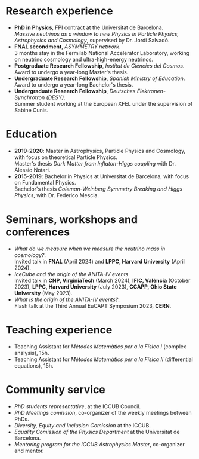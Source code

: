 

# Research experience
- **PhD in Physics**, FPI contract at the Universitat de Barcelona.<br> 
  <span class = "small-text"> 
    _Massive neutrinos as a window to new Physics in Particle Physics, Astrophysics and Cosmology_, supervised by Dr. Jordi Salvadó.  
  </span>
- **FNAL secondment**, _ASYMMETRY network_. <br>
  <span class = "small-text"> 
    3 months stay in the Fermilab National Accelerator Laboratory, working on neutrino cosmology and ultra-high-energy neutrinos.
  </span>
- **Postgraduate Research Fellowship**, _Institut de Ciències del Cosmos_.<br>
  <span class = "small-text"> Award to undergo a year-long Master's thesis. </span>
- **Undergraduate Research Fellowship**, _Spanish Ministry of Education_.<br>
  <span class = "small-text"> Award to undergo a year-long Bachelor's thesis. </span>
- **Undergraduate Research Fellowship**, _Deutsches Elektronen-Synchrotron (DESY)_.<br>
  <span class = "small-text"> Summer student working at the European XFEL under the supervision of Sabine Cunis. </span>

# Education
- **2019-2020**: Master in Astrophysics, Particle Physics and Cosmology, with focus on theoretical Particle Physics.<br>
  <span class = "small-text"> 
      Master's thesis _Dark Matter from Inflaton-Higgs coupling_ with Dr. Alessio Notari.
  </span>
- **2015-2019**: Bachelor in Physics at Universitat de Barcelona, with focus on Fundamental Physics.<br>
  <span class = "small-text"> 
      Bachelor's thesis _Coleman-Weinberg Symmetry Breaking and Higgs Physics_, with Dr. Federico Mescia.
  </span>

# Seminars, workshops and conferences
- _What do we measure when we measure the neutrino mass in cosmology?_.<br>
  <span class = "small-text"> 
    Invited talk in **FNAL** (April 2024) and **LPPC, Harvard University** (April 2024).
  </span>
- _IceCube and the origin of the ANITA-IV events_<br>
  <span class = "small-text"> 
    Invited talk in **CNP, VirginiaTech** (March 2024), **IFIC, València** (October 2023), **LPPC, Harvard University** (July 2023), **CCAPP, Ohio State University** (May 2023).
  </span>
- _What is the origin of the ANITA-IV events?_.<br>
  <span class = "small-text"> 
    Flash talk at the Third Annual EuCAPT Symposium 2023, **CERN**.
  </span>

# Teaching experience
- Teaching Assistant for _Mètodes Matemàtics per a la Física I_ (complex analysis), 15h.
- Teaching Assistant for _Mètodes Matemàtics per a la Física II_ (differential equations), 15h.

# Community service
- *PhD students representative*, at the ICCUB Council.
- *PhD Meetings comission*, co-organizer of the weekly meetings between PhDs.
- *Diversity, Equity and Inclusion Comission* at the ICCUB.
- *Equality Comission of the Physics Department* at the Universitat de Barcelona.
- *Mentoring program for the ICCUB Astrophysics Master*, co-organizer and mentor.
